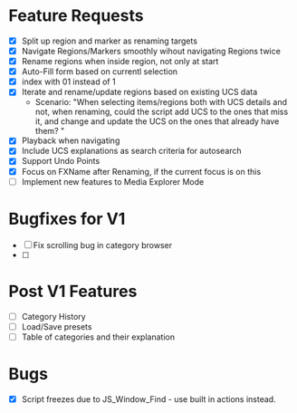 # Feature Requests

- [x] Split up region and marker as renaming targets
- [x] Navigate Regions/Markers smoothly wihout navigating Regions twice
- [x] Rename regions when inside region, not only at start
- [x] Auto-Fill form based on currentl selection
- [x] index with 01 instead of 1
- [x] Iterate and rename/update regions based on existing UCS data
    - Scenario: "When selecting items/regions both with UCS details and not, when renaming, could the script add UCS to the ones that miss it, and change and update the UCS on the ones that already have them? "
- [x] Playback when navigating
- [x] Include UCS explanations as search criteria for autosearch
- [x] Support Undo Points
- [x] Focus on FXName after Renaming, if the current focus is on this
- [ ] Implement new features to Media Explorer Mode

# Bugfixes for V1
- [ ] Fix scrolling bug in category browser
- [ ] 

# Post V1 Features

- [ ] Category History
- [ ] Load/Save presets
- [ ] Table of categories and their explanation

# Bugs
- [x] Script freezes due to JS_Window_Find - use built in actions instead.